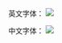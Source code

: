 英文字体：
![](https://my-public-pic.oss-cn-hangzhou.aliyuncs.com/202206262207287.png)

中文字体：
![](https://my-public-pic.oss-cn-hangzhou.aliyuncs.com/202206262207845.png)